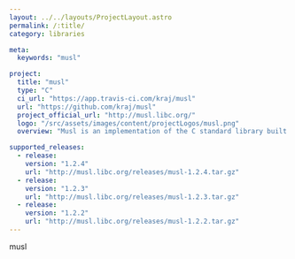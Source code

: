 ```yaml
---
layout: ../../layouts/ProjectLayout.astro
permalink: /:title/
category: libraries

meta:
  keywords: "musl"

project:
  title: "musl"
  type: "C"
  ci_url: "https://app.travis-ci.com/kraj/musl"
  url: "https://github.com/kraj/musl"
  project_official_url: "http://musl.libc.org/"
  logo: "/src/assets/images/content/projectLogos/musl.png"
  overview: "Musl is an implementation of the C standard library built on top of the Linux system call API, including interfaces defined in the base language standard, POSIX, and widely agreed-upon extensions. musl is lightweight, fast, simple, free, and strives to be correct in the sense of standards-conformance and safety."

supported_releases:
  - release:
    version: "1.2.4"
    url: "http://musl.libc.org/releases/musl-1.2.4.tar.gz"
  - release:
    version: "1.2.3"
    url: "http://musl.libc.org/releases/musl-1.2.3.tar.gz"
  - release:
    version: "1.2.2"
    url: "http://musl.libc.org/releases/musl-1.2.2.tar.gz"
---
```


<p>musl</p>
